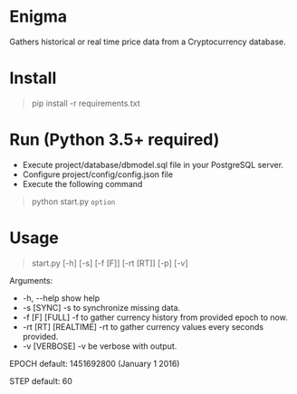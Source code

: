 # Enigma

Gathers historical or real time price data from a Cryptocurrency database.

# Install
> pip install -r requirements.txt

# Run (Python 3.5+ required)
- Execute project/database/dbmodel.sql file in your PostgreSQL server.
- Configure project/config/config.json file
- Execute the following command
> python start.py `option`

# Usage
> start.py [-h] [-s] [-f [F]] [-rt [RT]] [-p] [-v]


Arguments:
-  -h, --help  show help
-  -s          [SYNC] -s to synchronize missing data.
-  -f [F]      [FULL] -f <epoch> to gather currency history from provided epoch to now.
-  -rt [RT]    [REALTIME] -rt <step> to gather currency values every seconds provided.
-  -v          [VERBOSE] -v be verbose with output.

EPOCH default: 1451692800 (January 1 2016)

STEP default: 60
